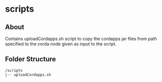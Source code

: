 [//]: # (##############################################################################################)
[//]: # (Copyright Accenture. All Rights Reserved.)
[//]: # (SPDX-License-Identifier: Apache-2.0)
[//]: # (##############################################################################################)

# scripts

## About
Contains uploadCordapps.sh script to copy the cordapps jar files from path specified to the corda node given as input to the script.

## Folder Structure ###
```
/scripts
|-- uploadCordapps.sh